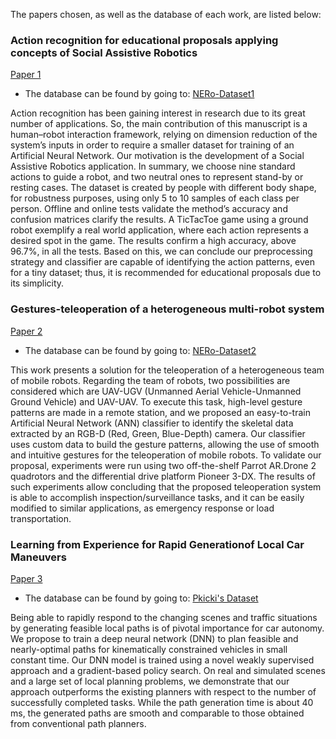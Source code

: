 The papers chosen, as well as the database of each work, are listed below:


### Action recognition for educational proposals applying concepts of Social Assistive Robotics

[Paper 1](https://www.sciencedirect.com/science/article/pii/S1389041721000723?casa_token=2RqLnweh1UAAAAAA:IMZKdwOdD9z0VFTbHv17CramkJoTH2ratRo_ok-oMyXq_H1PtDe2BblpW7f7kBAHmyuoCOgSuA)

- The database can be found by going to: [NERo-Dataset1](https://github.com/kevinbdc/NERO_ActionDataset1)

Action recognition has been gaining interest in research due to its great number of applications. So, the main contribution of this manuscript is a human–robot interaction framework, relying on dimension reduction of the system’s inputs in order to require a smaller dataset for training of an Artificial Neural Network. Our motivation is the development of a Social Assistive Robotics application. In summary, we choose nine standard actions to guide a robot, and two neutral ones to represent stand-by or resting cases. The dataset is created by people with different body shape, for robustness purposes, using only 5 to 10 samples of each class per person. Offline and online tests validate the method’s accuracy and confusion matrices clarify the results. A TicTacToe game using a ground robot exemplify a real world application, where each action represents a desired spot in the game. The results confirm a high accuracy, above 96.7%, in all the tests. Based on this, we can conclude our preprocessing strategy and classifier are capable of identifying the action patterns, even for a tiny dataset; thus, it is recommended for educational proposals due to its simplicity.

### Gestures-teleoperation of a heterogeneous multi-robot system

[Paper 2](https://link.springer.com/article/10.1007/s00170-021-07659-2)

- The database can be found by going to: [NERo-Dataset2](https://github.com/kevinbdc/NERO_ActionDataset2)

This work presents a solution for the teleoperation of a heterogeneous team of mobile robots. Regarding the team of robots, two possibilities are considered which are UAV-UGV (Unmanned Aerial Vehicle-Unmanned Ground Vehicle) and UAV-UAV. To execute this task, high-level gesture patterns are made in a remote station, and we proposed an easy-to-train Artificial Neural Network (ANN) classifier to identify the skeletal data extracted by an RGB-D (Red, Green, Blue-Depth) camera. Our classifier uses custom data to build the gesture patterns, allowing the use of smooth and intuitive gestures for the teleoperation of mobile robots. To validate our proposal, experiments were run using two off-the-shelf Parrot AR.Drone 2 quadrotors and the differential drive platform Pioneer 3-DX. The results of such experiments allow concluding that the proposed teleoperation system is able to accomplish inspection/surveillance tasks, and it can be easily modified to similar applications, as emergency response or load transportation.

### Learning from Experience for Rapid Generationof Local Car Maneuvers

[Paper 3](https://arxiv.org/abs/2012.03707)

- The database can be found by going to: [Pkicki's Dataset](https://github.com/pkicki/neural_path_planning)

Being able to rapidly respond to the changing scenes and traffic situations by generating feasible local paths is of pivotal importance for car autonomy. We propose to train a deep neural network (DNN) to plan feasible and nearly-optimal paths for kinematically constrained vehicles in small constant time. Our DNN model is trained using a novel weakly supervised approach and a gradient-based policy search. On real and simulated scenes and a large set of local planning problems, we demonstrate that our approach outperforms the existing planners with respect to the number of successfully completed tasks. While the path generation time is about 40 ms, the generated paths are smooth and comparable to those obtained from conventional path planners.
